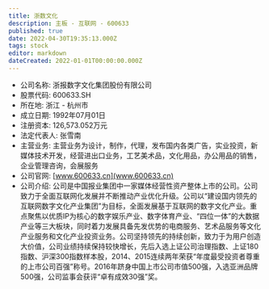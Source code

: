 ```yaml
---
title: 浙数文化
description: 主板 - 互联网 - 600633
published: true
date: 2022-04-30T19:35:13.000Z
tags: stock
editor: markdown
dateCreated: 2022-01-01T00:00:00.000Z
---
```


- 公司名称: 浙报数字文化集团股份有限公司
- 股票代码: 600633.SH
- 所在地: 浙江 - 杭州市
- 成立日期: 1992年07月01日
- 注册资本: 126,573.052万元
- 法定代表人: 张雪南
- 主营业务: 主营业务为设计，制作，代理，发布国内各类广告，实业投资，新媒体技术开发，经营进出口业务，工艺美术品，文化用品，办公用品的销售，企业管理咨询，会展服务
- 公司官网: [www.600633.cn](www.600633.cn)
- 公司介绍: 公司是中国报业集团中一家媒体经营性资产整体上市的公司。公司致力于全面互联网化发展并不断推动产业优化升级。公司以“建设国内领先的互联网数字文化产业集团”为目标，全面发展基于互联网的数字文化产业。重点聚焦以优质IP为核心的数字娱乐产业、数字体育产业、“四位一体”的大数据产业等三大板块，同时着力发展具备先发优势的电商服务、艺术品服务等文化产业服务和文化产业投资业务。公司坚持领先的持续创新，致力于为用户创造大价值，公司业绩持续保持较快增长，先后入选上证公司治理指数、上证180指数、沪深300指数样本股，2014、2015连续两年荣获“年度最受投资者尊重的上市公司百强”称号。2016年跻身中国上市公司市值500强，入选亚洲品牌500强，公司监事会获评“卓有成效30强”奖。


